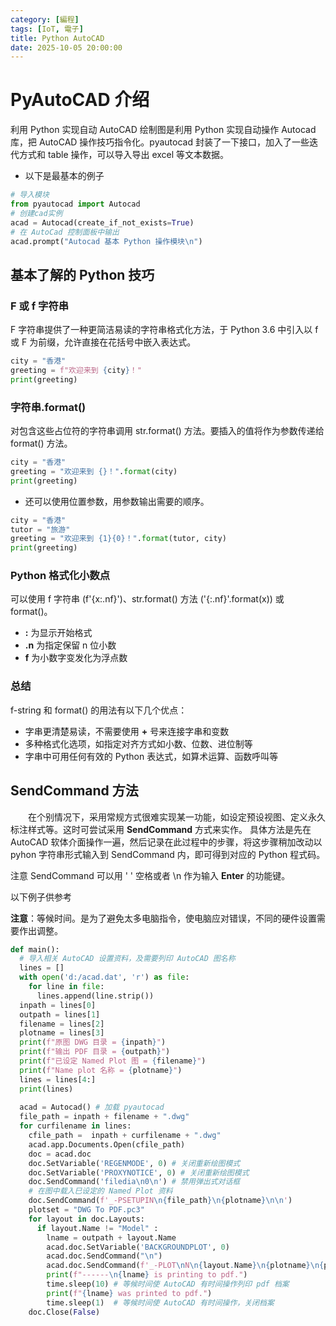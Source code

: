 ```yaml
---
category: [編程]
tags: [IoT, 電子]
title: Python AutoCAD
date: 2025-10-05 20:00:00
---
```


<style>
  table {
    width: 100%
    }
  td {
    vertical-align: center;
    text-align: center;
  }
  table.inputT{
    margin: 10px;
    width: auto;
    margin-left: auto;
    margin-right: auto;
    border: none;
  }
  input{
    text-align: center;
    padding: 0px 10px;
  }
  iframe{
    width: 100%;
    display: block;
    border-style:none;
  }
</style>

# PyAutoCAD 介绍

利用 Python 实现自动 AutoCAD 绘制图是利用 Python 实现自动操作 Autocad 库，把 AutoCAD 操作技巧指令化。pyautocad 封装了一下接口，加入了一些迭代方式和 table 操作，可以导入导出 excel 等文本数据。

 - 以下是最基本的例子

```py
# 导入模块
from pyautocad import Autocad
# 创建cad实例
acad = Autocad(create_if_not_exists=True)
# 在 AutoCad 控制面板中输出
acad.prompt("Autocad 基本 Python 操作模块\n")
```

## 基本了解的 Python 技巧


### F 或 f 字符串

F 字符串提供了一种更简洁易读的字符串格式化方法，于 Python 3.6 中引入以 f 或 F 为前缀，允许直接在花括号中嵌入表达式。


```py
city ​​= "香港"
greeting = f"欢迎来到 {city}！"
print(greeting)
```

### 字符串.format()

对包含这些占位符的字符串调用 str.format() 方法。要插入的值将作为参数传递给 format() 方法。


```py
city ​​= "香港"
greeting = "欢迎来到 {}！".format(city)
print(greeting)
```

 - 还可以使用位置参数，用参数输出需要的顺序。


```py
city ​​= "香港"
tutor = "旅游"
greeting = "欢迎来到 {1}{0}！".format(tutor, city)
print(greeting)
```

### Python 格式化小数点

可以使用 f 字符串 (f'{x:.nf}')、str.format() 方法 ('{:.nf}'.format(x)) 或 format()。 

 - **:** 为显示开始格式
 - **.n** 为指定保留 n 位小数
 - **f** 为小数字变发化为浮点数

### 总结 

f-string 和 format() 的用法有以下几个优点：

 - 字串更清楚易读，不需要使用 **+** 号来连接字串和变数
 - 多种格式化选项，如指定对齐方式如小数、位数、进位制等
 - 字串中可用任何有效的 Python 表达式，如算术运算、函数呼叫等



## SendCommand 方法

  在个别情况下，采用常规方式很难实现某一功能，如设定预设视图、定义永久标注样式等。这时可尝试采用 **SendCommand** 方式来实作。 具体方法是先在AutoCAD 软体介面操作一遍，然后记录在此过程中的步骤，将这步骤稍加改动以 pyhon 字符串形式输入到 SendCommand 内，即可得到对应的 Python 程式码。

注意 SendCommand 可以用 ' ' 空格或者 \n 作为输入 **Enter** 的功能键。   


以下例子供参考

**注意**：等候时间。是为了避免太多电脑指令，使电脑应对错误，不同的硬件设置需要作出调整。

```py
def main():
  # 导入相关 AutoCAD 设置资料，及需要列印 AutoCAD 图名称
  lines = []
  with open('d:/acad.dat', 'r') as file:
    for line in file:
      lines.append(line.strip())
  inpath = lines[0]
  outpath = lines[1]
  filename = lines[2]
  plotname = lines[3]
  print(f"原图 DWG 目录 = {inpath}")
  print(f"输出 PDF 目录 = {outpath}")
  print(f"已设定 Named Plot 图 = {filename}")
  print(f"Name plot 名称 = {plotname}")
  lines = lines[4:]
  print(lines)
  
  acad = Autocad() # 加载 pyautocad
  file_path = inpath + filename + ".dwg"
  for curfilename in lines:
    cfile_path =  inpath + curfilename + ".dwg"
    acad.app.Documents.Open(cfile_path)
    doc = acad.doc
    doc.SetVariable('REGENMODE', 0) # 关闭重新绘图模式
    doc.SetVariable('PROXYNOTICE', 0) # 关闭重新绘图模式
    doc.SendCommand('filedia\n0\n') # 禁用弹出式对话框
    # 在图中载入巳设定的 Named Plot 资料
    doc.SendCommand(f'_-PSETUPIN\n{file_path}\n{plotname}\n\n')
    plotset = "DWG To PDF.pc3"
    for layout in doc.Layouts:
      if layout.Name != "Model" :
        lname = outpath + layout.Name
        acad.doc.SetVariable('BACKGROUNDPLOT', 0)
        acad.doc.SendCommand("\n")
        acad.doc.SendCommand(f'_-PLOT\nN\n{layout.Name}\n{plotname}\n{plotset}\n{lname}\nN\nY\n')
        print(f"------\n{lname} is printing to pdf.")
        time.sleep(10) # 等候时间使 AutoCAD 有时间操作列印 pdf 档案
        print(f"{lname} was printed to pdf.")      
        time.sleep(1)  # 等候时间使 AutoCAD 有时间操作，关闭档案
    doc.Close(False)
```